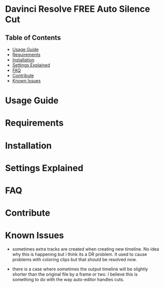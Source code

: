 <!-- omit in toc -->
# Davinci Resolve FREE Auto Silence Cut

<!-- omit in toc -->
## Table of Contents
- [Usage Guide](#usage-guide)
- [Requirements](#requirements)
- [Installation](#installation)
- [Settings Explained](#settings-explained)
- [FAQ](#faq)
- [Contribute](#contribute)
- [Known Issues](#known-issues)



# Usage Guide
# Requirements
# Installation
# Settings Explained
# FAQ
# Contribute
# Known Issues

- sometimes extra tracks are created when creating new timeline. No idea why this is happening but i think its a DR problem. It used to cause problems with coloring clips but that should be resolved now.

- there is a case where sometimes the output timeline will be slightly shorter than the original file by a frame or two. I believe this is something to do with the way auto-editor handles cuts.